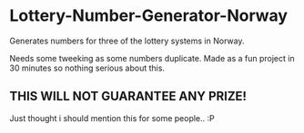 # Lottery-Number-Generator-Norway
Generates numbers for three of the lottery systems in Norway.

Needs some tweeking as some numbers duplicate.
Made as a fun project in 30 minutes so nothing serious about this.

## THIS WILL NOT GUARANTEE ANY PRIZE!
Just thought i should mention this for some people.. :P
